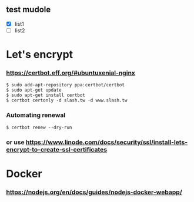 ## test mudole
- [x] list1
- [ ] list2

# Let's encrypt
### https://certbot.eff.org/#ubuntuxenial-nginx
  ```
$ sudo add-apt-repository ppa:certbot/certbot
$ sudo apt-get update
$ sudo apt-get install certbot 
$ certbot certonly -d slash.tw -d www.slash.tw
  ```
### Automating renewal
```
$ certbot renew --dry-run
```
### or use https://www.linode.com/docs/security/ssl/install-lets-encrypt-to-create-ssl-certificates

# Docker
### https://nodejs.org/en/docs/guides/nodejs-docker-webapp/
